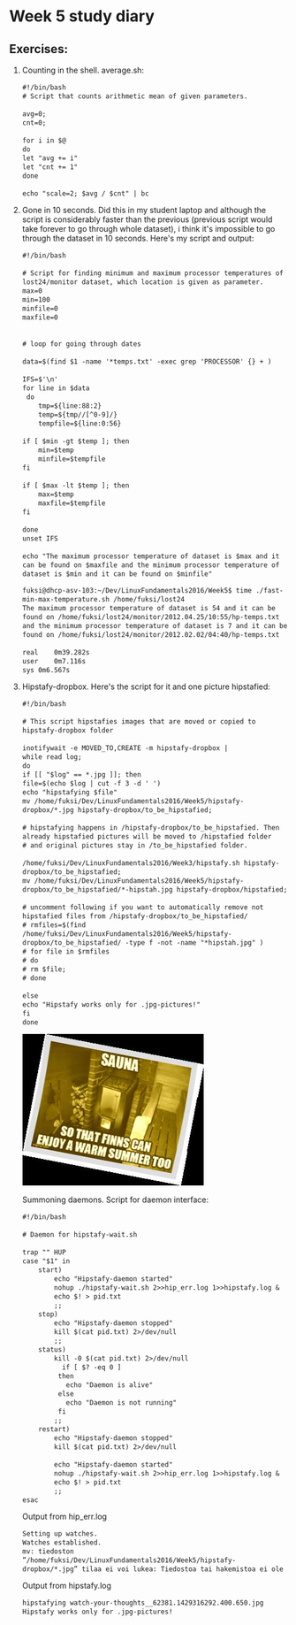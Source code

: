 # Week 5 study diary


## Exercises:

1. Counting in the shell. average.sh:

    ```
    #!/bin/bash
    # Script that counts arithmetic mean of given parameters.

    avg=0;
    cnt=0;

    for i in $@
    do
    let "avg += i"
    let "cnt += 1"
    done

    echo "scale=2; $avg / $cnt" | bc
    ```
2. Gone in 10 seconds. Did this in my student laptop and although the script is considerably faster than the previous (previous script would take forever to go through whole dataset), i think it's impossible to go through the dataset in 10 seconds. Here's my script and output:

    ```
    #!/bin/bash

    # Script for finding minimum and maximum processor temperatures of lost24/monitor dataset, which location is given as parameter.
    max=0
    min=100
    minfile=0
    maxfile=0


    # loop for going through dates

    data=$(find $1 -name '*temps.txt' -exec grep 'PROCESSOR' {} + )

    IFS=$'\n'
    for line in $data
     do
        tmp=${line:88:2}
        temp=${tmp//[^0-9]/}
        tempfile=${line:0:56}

    if [ $min -gt $temp ]; then
        min=$temp
        minfile=$tempfile
    fi

    if [ $max -lt $temp ]; then
        max=$temp
        maxfile=$tempfile
    fi

    done
    unset IFS

    echo "The maximum processor temperature of dataset is $max and it can be found on $maxfile and the minimum processor temperature of dataset is $min and it can be found on $minfile"
    ```
    
    ```
    fuksi@dhcp-asv-103:~/Dev/LinuxFundamentals2016/Week5$ time ./fast-min-max-temperature.sh /home/fuksi/lost24
    The maximum processor temperature of dataset is 54 and it can be found on /home/fuksi/lost24/monitor/2012.04.25/10:55/hp-temps.txt and the minimum processor temperature of dataset is 7 and it can be found on /home/fuksi/lost24/monitor/2012.02.02/04:40/hp-temps.txt

    real	0m39.282s
    user	0m7.116s
    sys	0m6.567s
    ```

3. Hipstafy-dropbox. Here's the script for it and one picture hipstafied:

    ```
    #!/bin/bash

    # This script hipstafies images that are moved or copied to hipstafy-dropbox folder

    inotifywait -e MOVED_TO,CREATE -m hipstafy-dropbox | 
    while read log; 
    do
    if [[ "$log" == *.jpg ]]; then
    file=$(echo $log | cut -f 3 -d ' ')
    echo "hipstafying $file"
    mv /home/fuksi/Dev/LinuxFundamentals2016/Week5/hipstafy-dropbox/*.jpg hipstafy-dropbox/to_be_hipstafied;

    # hipstafying happens in /hipstafy-dropbox/to_be_hipstafied. Then already hipstafied pictures will be moved to /hipstafied folder
    # and original pictures stay in /to_be_hipstafied folder. 

    /home/fuksi/Dev/LinuxFundamentals2016/Week3/hipstafy.sh hipstafy-dropbox/to_be_hipstafied;
    mv /home/fuksi/Dev/LinuxFundamentals2016/Week5/hipstafy-dropbox/to_be_hipstafied/*-hipstah.jpg hipstafy-dropbox/hipstafied;

    # uncomment following if you want to automatically remove not hipstafied files from /hipstafy-dropbox/to_be_hipstafied/
    # rmfiles=$(find /home/fuksi/Dev/LinuxFundamentals2016/Week5/hipstafy-dropbox/to_be_hipstafied/ -type f -not -name "*hipstah.jpg" )
    # for file in $rmfiles
    # do
    # rm $file;
    # done 

    else
    echo "Hipstafy works only for .jpg-pictures!"
    fi
    done
    ```

    ![Sauna](hipstafy-dropbox/hipstafied/sauna-hipstah.jpg)


     Summoning daemons. Script for daemon interface:
    
    ```
    #!/bin/bash

    # Daemon for hipstafy-wait.sh

    trap "" HUP
    case "$1" in
	    start)
		    echo "Hipstafy-daemon started"
		    nohup ./hipstafy-wait.sh 2>>hip_err.log 1>>hipstafy.log &
		    echo $! > pid.txt
		    ;;
	    stop)
		    echo "Hipstafy-daemon stopped"
	    	kill $(cat pid.txt) 2>/dev/null
	    	;;
    	status)
    		kill -0 $(cat pid.txt) 2>/dev/null
		      if [ $? -eq 0 ]
		     then
  		       echo "Daemon is alive"
		     else 
		       echo "Daemon is not running"
		     fi
	    	;;	
    	restart)
		    echo "Hipstafy-daemon stopped"
		    kill $(cat pid.txt) 2>/dev/null

		    echo "Hipstafy-daemon started"
	    	nohup ./hipstafy-wait.sh 2>>hip_err.log 1>>hipstafy.log &
	    	echo $! > pid.txt
	    	;;
    esac
    ```
    Output from hip_err.log
    
    ```  
   Setting up watches.
	Watches established.
	mv: tiedoston ”/home/fuksi/Dev/LinuxFundamentals2016/Week5/hipstafy-dropbox/*.jpg” tilaa ei voi lukea: Tiedostoa tai hakemistoa ei ole
    ```
    
    Output from hipstafy.log
    
    ```
    hipstafying watch-your-thoughts__62381.1429316292.400.650.jpg
    Hipstafy works only for .jpg-pictures!
    ```

        






        


    


	
	



	




























